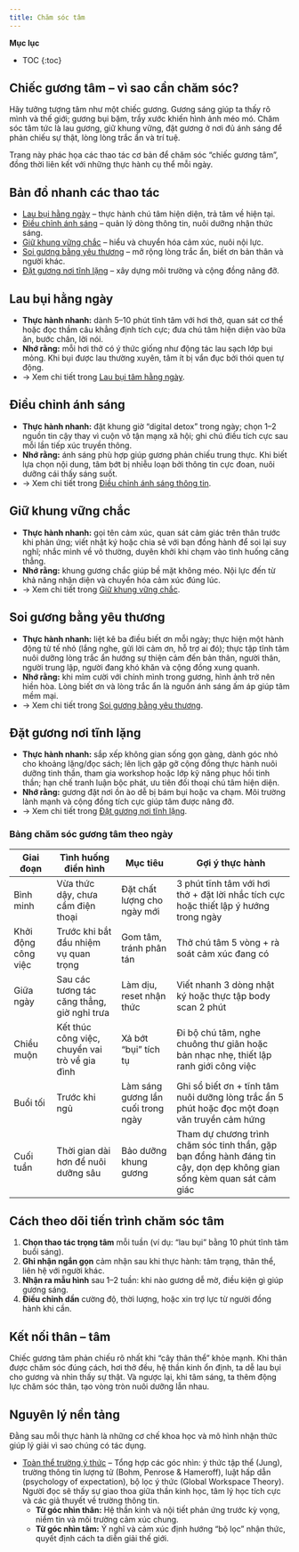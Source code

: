 ```yaml
---
title: Chăm sóc tâm
---
```


**Mục lục**

- TOC
{:toc}

## Chiếc gương tâm – vì sao cần chăm sóc?

Hãy tưởng tượng tâm như một chiếc gương. Gương sáng giúp ta thấy rõ mình và thế giới; gương bụi bặm, trầy xước khiến hình ảnh méo mó. Chăm sóc tâm tức là lau gương, giữ khung vững, đặt gương ở nơi đủ ánh sáng để phản chiếu sự thật, lòng lòng trắc ẩn và trí tuệ.

Trang này phác họa các thao tác cơ bản để chăm sóc “chiếc gương tâm”, đồng thời liên kết với những thực hành cụ thể mỗi ngày.

## Bản đồ nhanh các thao tác

- [Lau bụi hằng ngày](cham_soc_tam_lau_bui.md) – thực hành chú tâm hiện diện, trả tâm về hiện tại.
- [Điều chỉnh ánh sáng](cham_soc_tam_dieu_chinh_anh_sang.md) – quản lý dòng thông tin, nuôi dưỡng nhận thức sáng.
- [Giữ khung vững chắc](cham_soc_tam_giu_khung.md) – hiểu và chuyển hóa cảm xúc, nuôi nội lực.
- [Soi gương bằng yêu thương](cham_soc_tam_soi_guong.md) – mở rộng lòng trắc ẩn, biết ơn bản thân và người khác.
- [Đặt gương nơi tĩnh lặng](cham_soc_tam_dat_guong.md) – xây dựng môi trường và cộng đồng nâng đỡ.

## Lau bụi hằng ngày

- **Thực hành nhanh:** dành 5–10 phút tĩnh tâm với hơi thở, quan sát cơ thể hoặc đọc thầm câu khẳng định tích cực; đưa chú tâm hiện diện vào bữa ăn, bước chân, lời nói.
- **Nhớ rằng:** mỗi hơi thở có ý thức giống như động tác lau sạch lớp bụi mỏng. Khi bụi được lau thường xuyên, tâm ít bị vẩn đục bởi thói quen tự động.
- → Xem chi tiết trong [Lau bụi tâm hằng ngày](cham_soc_tam_lau_bui.md).

## Điều chỉnh ánh sáng

- **Thực hành nhanh:** đặt khung giờ “digital detox” trong ngày; chọn 1–2 nguồn tin cậy thay vì cuộn vô tận mạng xã hội; ghi chú điều tích cực sau mỗi lần tiếp xúc truyền thông.
- **Nhớ rằng:** ánh sáng phù hợp giúp gương phản chiếu trung thực. Khi biết lựa chọn nội dung, tâm bớt bị nhiễu loạn bởi thông tin cực đoan, nuôi dưỡng cái thấy sáng suốt.
- → Xem chi tiết trong [Điều chỉnh ánh sáng thông tin](cham_soc_tam_dieu_chinh_anh_sang.md).

## Giữ khung vững chắc

- **Thực hành nhanh:** gọi tên cảm xúc, quan sát cảm giác trên thân trước khi phản ứng; viết nhật ký hoặc chia sẻ với bạn đồng hành để soi lại suy nghĩ; nhắc mình về vô thường, duyên khởi khi chạm vào tình huống căng thẳng.
- **Nhớ rằng:** khung gương chắc giúp bề mặt không méo. Nội lực đến từ khả năng nhận diện và chuyển hóa cảm xúc đúng lúc.
- → Xem chi tiết trong [Giữ khung vững chắc](cham_soc_tam_giu_khung.md).

## Soi gương bằng yêu thương

- **Thực hành nhanh:** liệt kê ba điều biết ơn mỗi ngày; thực hiện một hành động tử tế nhỏ (lắng nghe, gửi lời cảm ơn, hỗ trợ ai đó); thực tập tĩnh tâm nuôi dưỡng lòng trắc ẩn hướng sự thiện cảm đến bản thân, người thân, người trung lập, người đang khó khăn và cộng đồng xung quanh.
- **Nhớ rằng:** khi mỉm cười với chính mình trong gương, hình ảnh trở nên hiền hòa. Lòng biết ơn và lòng trắc ẩn là nguồn ánh sáng ấm áp giúp tâm mềm mại.
- → Xem chi tiết trong [Soi gương bằng yêu thương](cham_soc_tam_soi_guong.md).

## Đặt gương nơi tĩnh lặng

- **Thực hành nhanh:** sắp xếp không gian sống gọn gàng, dành góc nhỏ cho khoảng lặng/đọc sách; lên lịch gặp gỡ cộng đồng thực hành nuôi dưỡng tinh thần, tham gia workshop hoặc lớp kỹ năng phục hồi tinh thần; hạn chế tranh luận bộc phát, ưu tiên đối thoại chú tâm hiện diện.
- **Nhớ rằng:** gương đặt nơi ồn ào dễ bị bám bụi hoặc va chạm. Môi trường lành mạnh và cộng đồng tích cực giúp tâm được nâng đỡ.
- → Xem chi tiết trong [Đặt gương nơi tĩnh lặng](cham_soc_tam_dat_guong.md).

### Bảng chăm sóc gương tâm theo ngày

| Giai đoạn | Tình huống điển hình | Mục tiêu | Gợi ý thực hành |
|-----------|----------------------|----------|-----------------|
| Bình minh | Vừa thức dậy, chưa cầm điện thoại | Đặt chất lượng cho ngày mới | 3 phút tĩnh tâm với hơi thở + đặt lời nhắc tích cực hoặc thiết lập ý hướng trong ngày |
| Khởi động công việc | Trước khi bắt đầu nhiệm vụ quan trọng | Gom tâm, tránh phân tán | Thở chú tâm 5 vòng + rà soát cảm xúc đang có |
| Giữa ngày | Sau các tương tác căng thẳng, giờ nghỉ trưa | Làm dịu, reset nhận thức | Viết nhanh 3 dòng nhật ký hoặc thực tập body scan 2 phút |
| Chiều muộn | Kết thúc công việc, chuyển vai trò về gia đình | Xả bớt “bụi” tích tụ | Đi bộ chú tâm, nghe chuông thư giãn hoặc bản nhạc nhẹ, thiết lập ranh giới công việc |
| Buổi tối | Trước khi ngủ | Làm sáng gương lần cuối trong ngày | Ghi sổ biết ơn + tĩnh tâm nuôi dưỡng lòng trắc ẩn 5 phút hoặc đọc một đoạn văn truyền cảm hứng |
| Cuối tuần | Thời gian dài hơn để nuôi dưỡng sâu | Bảo dưỡng khung gương | Tham dự chương trình chăm sóc tinh thần, gặp bạn đồng hành đáng tin cậy, dọn dẹp không gian sống kèm quan sát cảm giác |

## Cách theo dõi tiến trình chăm sóc tâm

1. **Chọn thao tác trọng tâm** mỗi tuần (ví dụ: “lau bụi” bằng 10 phút tĩnh tâm buổi sáng).
2. **Ghi nhận ngắn gọn** cảm nhận sau khi thực hành: tâm trạng, thân thể, liên hệ với người khác.
3. **Nhận ra mẫu hình** sau 1–2 tuần: khi nào gương dễ mờ, điều kiện gì giúp gương sáng.
4. **Điều chỉnh dần** cường độ, thời lượng, hoặc xin trợ lực từ người đồng hành khi cần.

## Kết nối thân – tâm

Chiếc gương tâm phản chiếu rõ nhất khi “cây thân thể” khỏe mạnh. Khi thân được chăm sóc đúng cách, hơi thở đều, hệ thần kinh ổn định, ta dễ lau bụi cho gương và nhìn thấy sự thật. Và ngược lại, khi tâm sáng, ta thêm động lực chăm sóc thân, tạo vòng tròn nuôi dưỡng lẫn nhau.

## Nguyên lý nền tảng

Đằng sau mỗi thực hành là những cơ chế khoa học và mô hình nhận thức giúp lý giải vì sao chúng có tác dụng.

- [Toàn thể trường ý thức](cham_soc_tam_nguyen_ly.md) – Tổng hợp các góc nhìn: ý thức tập thể (Jung), trường thông tin lượng tử (Bohm, Penrose & Hameroff), luật hấp dẫn (psychology of expectation), bộ lọc ý thức (Global Workspace Theory). Người đọc sẽ thấy sự giao thoa giữa thần kinh học, tâm lý học tích cực và các giả thuyết về trường thông tin.
  - **Từ góc nhìn thân:** Hệ thần kinh và nội tiết phản ứng trước kỳ vọng, niềm tin và môi trường cảm xúc chung.
  - **Từ góc nhìn tâm:** Ý nghĩ và cảm xúc định hướng “bộ lọc” nhận thức, quyết định cách ta diễn giải thế giới.

